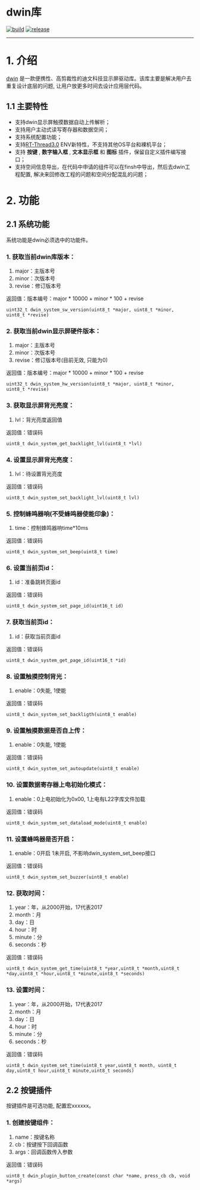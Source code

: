 # dwin库 #

[![build](https://img.shields.io/badge/build-passing-brightgreen.svg)](https://github.com/liu2guang/dwlib)
[![release](https://img.shields.io/badge/Release-v1.4.0-orange.svg)](https://github.com/liu2guang/dwlib/releases)

---

# 1. 介绍
[dwin](https://github.com/liu2guang/dwin) 是一款便携性、高剪裁性的迪文科技显示屏驱动库。该库主要是解决用户去重复设计底层的问题, 让用户放更多时间去设计应用层代码。

## 1.1 主要特性

- 支持dwin显示屏触摸数据自动上传解析；
- 支持用户主动式读写寄存器和数据空间； 
- 支持系统配置功能；
- 支持[RT-Thread3.0](http://www.rt-thread.org/) ENV新特性，不支持其他OS平台和裸机平台；
- 支持 **按键** , **数字输入框** , **文本显示框** 和 **图标** 插件，保留自定义插件编写接口；
- 支持空间信息导出，在代码中申请的组件可以在finsh中导出，然后去dwin工程配置, 解决来回修改工程的问题和空间分配混乱的问题；

# 2. 功能

## 2.1 系统功能

系统功能是dwin必须选中的功能件。

### 1. 获取当前dwin库版本：
1. major：主版本号
2. minor：次版本号
3. revise：修订版本号

返回值：版本编号：major * 10000 + minor * 100 + revise
```
uint32_t dwin_system_sw_version(uint8_t *major, uint8_t *minor, uint8_t *revise)
```

### 2. 获取当前dwin显示屏硬件版本：
1. major：主版本号
2. minor：次版本号
3. revise：修订版本号(目前无效, 只能为0)

返回值：版本编号：major * 10000 + minor * 100 + revise
```
uint32_t dwin_system_hw_version(uint8_t *major, uint8_t *minor, uint8_t *revise)
```

### 3. 获取显示屏背光亮度：
1. lvl：背光亮度返回值

返回值：错误码
```
uint8_t dwin_system_get_backlight_lvl(uint8_t *lvl)
```

### 4. 设置显示屏背光亮度：
1. lvl：待设置背光亮度

返回值：错误码
```
uint8_t dwin_system_set_backlight_lvl(uint8_t lvl)
```

### 5. 控制蜂鸣器响(不受蜂鸣器使能印象)：
1. time：控制蜂鸣器响time*10ms

返回值：错误码
```
uint8_t dwin_system_set_beep(uint8_t time)
```

### 6. 设置当前页id：
1. id：准备跳转页面id

返回值：错误码
```
uint8_t dwin_system_set_page_id(uint16_t id)
```

### 7. 获取当前页id：
1. id：获取当前页面id

返回值：错误码
```
uint8_t dwin_system_get_page_id(uint16_t *id)
```

### 8. 设置触摸控制背光：
1. enable：0失能, 1使能

返回值：错误码
```
uint8_t dwin_system_set_backligth(uint8_t enable)
```

### 9. 设置触摸数据是否自上传：
1. enable：0失能, 1使能

返回值：错误码
```
uint8_t dwin_system_set_autoupdate(uint8_t enable)
```

### 10. 设置数据寄存器上电初始化模式：
1. enable：0上电初始化为0x00, 1上电有L22字库文件加载

返回值：错误码
```
uint8_t dwin_system_set_dataload_mode(uint8_t enable)
```

### 11. 设置蜂鸣器是否开启：
1. enable：0开启 1未开启, 不影响dwin_system_set_beep接口

返回值：错误码
```
uint8_t dwin_system_set_buzzer(uint8_t enable)
```

### 12. 获取时间：
1. year：年，从2000开始，17代表2017
2. month：月
3. day：日
4. hour：时
5. minute：分
6. seconds：秒

返回值：错误码
```
uint8_t dwin_system_get_time(uint8_t *year,uint8_t *month,uint8_t *day,uint8_t *hour,uint8_t *minute,uint8_t *seconds)
```

### 13. 设置时间：
1. year：年，从2000开始，17代表2017
2. month：月
3. day：日
4. hour：时
5. minute：分
6. seconds：秒

返回值：错误码
```
uint8_t dwin_system_set_time(uint8_t year,uint8_t month, uint8_t day,uint8_t hour,uint8_t minute,uint8_t seconds)
```

## 2.2 按键插件

按键插件是可选功能, 配置宏xxxxxx。

### 1. 创建按键组件：
1. name：按键名称
2. cb：按键按下回调函数
3. args：回调函数传入参数

返回值：错误码
```
uint8_t dwin_plugin_button_create(const char *name, press_cb cb, void *args)
```
